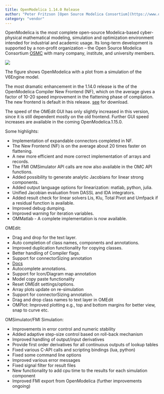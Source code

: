 ```yaml
---
title: OpenModelica 1.14.0 Release
author: "Peter Fritzson [Open Source Modelica Consortium](https://www.openmodelica.org/)"
category: "vendor"
---
```


OpenModelica is the most complete open-source Modelica-based cyber-physical mathematical modeling,
simulation and optimization environment intended for industrial and academic usage.
Its long-term development is supported by a non-profit organization – the Open Source Modelica Consortium [OSMC](https://www.openmodelica.org/)
with many company, institute, and university members.

![](https://openmodelica.github.io/OpenModelica-Resources/images/2015-OpenModelica-V6Engine-3x4-cropped-400x287.png)

The figure shows OpenModelica with a plot from a simulation of the V6Engine model.

The most dramatic enhancement in the 1.14.0 release is the of the OpenModelica Compiler New Frontend (NF), which on the average gives a factor of 10-20 speed improvement in the flattening phase of compilation. The new frontend is default in this release. [see](https://www.openmodelica.org/) for download.

The speed of the OMEdit GUI has only slightly increased in this version, since it is still dependent mostly on the old frontend. Further GUI speed increases are available in the coming OpenModelica.1.15.0.

Some highlights:

- Implementation of expandable connectors completed in NF.
- The New Frontend (NF) is on the average about 20 times faster on flattening.
- A new more efficient and more correct implementation of arrays and records.
- The FMI OMSimulator API calls are now also available in the OMC API functions.
- Added possibility to generate analytic Jacobians for linear strong components.
- Added output language options for linearization: matlab, python, julia.
- Unified Jacobian evaluation from DASSL and IDA integrators.
- Added result check for linear solvers Lis, Klu, Total Pivot and Umfpack if a residual function is available.
- Improved debug dumping.
- Improved warning for iteration variables.
- OMMatlab  - A complete implementation is now available.


OMEdit:

- Drag and drop for the text layer.
- Auto completion of class names, components and annotations.
- Improved duplication functionality for copying classes.
- Better handling of Compiler flags.
- Support for connectorSizing annotation
- [Docs](https://openmodelica.org/doc/OpenModelicaUsersGuide/latest/omedit.html)
- Autocomplete annotations.
- Support for Icon/Diagram map annotation
- Model copy paste functionality
- Reset OMEdit settings/options.
- Array plots update on re-simulation
- Support for connectorSizing annotation.
- Drag and drop class names to text layer in OMEdit
- OMPlot: Improved plotting e.g., top and bottom margins for better view, snap to curve etc.

OMSimulator/FMI Simulation:

- Improvements in error control and numeric stability 
- Added adaptive step-size control based on roll-back mechanism
- Improved handling of output/input derivatives
- Provide first order derivatives for all continuous outputs of lookup tables
- Fixed various C-API calls and scripting bindings (lua, python)
- Fixed some command line options
- Improved various error messages
- Fixed signal filter for result files
- New functionality to add cpu time to the results for each simulation component
- Improved FMI export from OpenModelica (further improvements ongoing)
